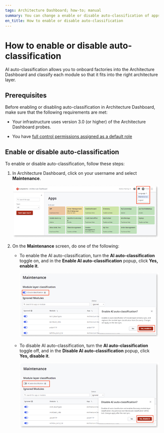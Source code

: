 ```yaml
---
tags: Architecture Dashboard; how-to; manual
summary: You can change a enable or disable auto-classification of apps in Architecture Dashboard.
en_title: How to enable or disable auto-classification  
---
```


# How to enable or disable auto-classification

AI auto-classification allows you to onboard factories into the Architecture Dashboard and classify each module so that it fits into the right architecture layer.

## Prerequisites

Before enabling or disabling auto-classification in Architecture Dashboard, make sure that the following requirements are met:

* Your infrastructure uses version 3.0 (or higher) of the Architecture Dashboard probes.

* You have [full control permissions assigned as a default role](how-works.md#maintenance-and-operations-permissions)

## Enable or disable auto-classification

To enable or disable auto-classification, follow these steps:

1. In Architecture Dashboard, click on your username and select **Maintenance**.

    ![Select Maintenance](images/ad-autoclass-1.png)

1. On the **Maintenance** screen, do one of the following: 

    * To enable the AI auto-classification, turn the **AI auto-classification** toggle on, and in the **Enable AI auto-classification** popup, click **Yes, enable it**. 

        ![Enable auto-classification](images/ad-autoclass-2.png)

    * To disable AI auto-classification, turn the **AI auto-classification** toggle off, and in the **Disable AI auto-classification** popup, click **Yes, disable it**.

        ![Disable auto-classification](images/ad-autoclass-3.png)
